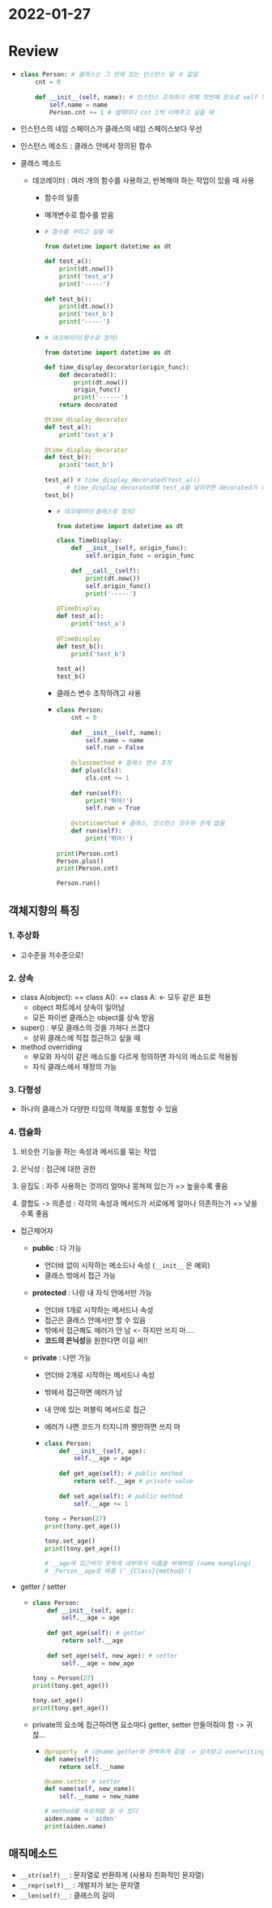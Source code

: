 # 2022-01-27

# Review

- ```python
  class Person: # 클래스는 그 안에 있는 인스턴스 알 수 없음
      cnt = 0
      
      def __init__(self, name): # 인스턴스 조작하기 위해 첫번째 원소로 self 넣어줌, self=인스턴스 그 자신
          self.name = name
          Person.cnt += 1 # 셀때마다 cnt 1씩 더해주고 싶을 때
  ```

- 인스턴스의 네임 스페이스가 클래스의 네임 스페이스보다 우선

- 인스턴스 메소드 : 클래스 안에서 정의된 함수

- 클래스 메소드

  - 데코레이터 : 여러 개의 함수를 사용하고, 반복해야 하는 작업이 있을 때 사용

    - 함수의 일종

    - 매개변수로 함수를 받음

    - ```python
      # 함수를 꾸미고 싶을 때
      
      from datetime import datetime as dt
      
      def test_a():
          print(dt.now())
          print('test_a')
          print('-----')
          
      def test_b():
          print(dt.now())
          print('test_b')
          print('-----')
      ```

    - ```python
      # 데코레이터(함수로 정의)
      
      from datetime import datetime as dt
      
      def time_display_decorator(origin_func):
          def decorated():
              print(dt.now())
              origin_func()
              print('------')
          return decorated
      
      @time_display_decorator
      def test_a():
          print('test_a')
          
      @time_display_decorator
      def test_b():
          print('test_b')
          
      test_a() # time_display_decorated(test_a)()
      		# time_display_decorated에 test_a를 넣어주면 decorated가 리턴되고, 함수 실행
      test_b()
      ```

       - ```python
         # 데코레이터(클래스로 정의)
         
         from datetime import datetime as dt
         
         class TimeDisplay:
             def __init__(self, origin_func):
                 self.origin_func = origin_func
                 
             def __call__(self):
                 print(dt.now())
                 self.origin_func()
                 print('-----')
                 
         @TimeDisplay
         def test_a():
             print('test_a')
             
         @TimeDisplay
         def test_b():
             print('test_b')
             
         test_a() 
         test_b()
         ```

       - 클래스 변수 조작하려고 사용

       - ```python
         class Person:
             cnt = 0
             
             def __init__(self, name):
                 self.name = name
                 self.run = False
                 
             @classmethod # 클래스 변수 조작
             def plus(cls):
                 cls.cnt += 1
             
             def run(self):
                 print('뛰어!')
                 self.run = True
             
             @staticmethod # 클래스, 인스턴스 모두와 관계 없음
             def run(self):
                 print('뛰어!')
                     
         print(Person.cnt)
         Person.plus()
         print(Person.cnt)
         
         Person.run()
         ```



## 객체지향의 특징

### 1. 추상화

- 고수준을 저수준으로!

### 2. 상속

- class A(object): == class A(): == class A:   <- 모두 같은 표현
  - object 파트에서 상속이 일어남
  - 모든 파이썬 클래스는 object를 상속 받음
- super() : 부모 클래스의 것을 가져다 쓰겠다
  - 상위 클래스에 직접 접근하고 싶을 때
- method overriding 
  - 부모와 자식이 같은 메소드를 다르게 정의하면 자식의 메소드로 적용됨
  - 자식 클래스에서 재정의 가능

### 3. 다형성

- 하나의 클래스가 다양한 타입의 객체를 포함할 수 있음

### 4. 캡슐화

1. 비슷한 기능을 하는 속성과 메서드를 묶는 작업
2. 은닉성 : 접근에 대한 권한

1. 응집도 : 자주 사용하는 것끼리 얼마나 뭉쳐져 있는가 => 높을수록 좋음
2. 결합도 -> 의존성 : 각각의 속성과 메서드가 서로에게 얼마나 의존하는가 => 낮을수록 좋음

- 접근제어자

  - **public** : 다 가능

    - 언더바 없이 시작하는 메소드나 속성 (`__init__` 은 예외)
    - 클래스 밖에서 접근 가능

  - **protected** : 나랑 내 자식 안에서만 가능

    - 언더바 1개로 시작하는 메서드나 속성
    - 접근은 클래스 안에서만 할 수 있음
    - 밖에서 접근해도 에러가 안 남 <- 하지만 쓰지 마....
    - **코드의 은닉성**을 원한다면 이걸 써!!

  - **private** : 나만 가능

    - 언더바 2개로 시작하는 메서드나 속성

    - 밖에서 접근하면 에러가 남

    - 내 안에 있는 퍼블릭 메서드로 접근

    - 에러가 나면 코드가 터지니까 웬만하면 쓰지 마

    - ```python
      class Person:
          def __init__(self, age):
              self.__age = age
              
          def get_age(self): # public method 
              return self.__age # private value
          
          def set_age(self): # public method 
              self.__age += 1
              
      tony = Person(27)
      print(tony.get_age())
      
      tony.set_age()
      print(tony.get_age())
      
      # __age에 접근하지 못하게 내부에서 이름을 바꿔버림 (name mangling)
      # _Person__age로 바뀜 ('_{Class}{method}')
      ```

- getter / setter

  - ```python
    class Person:
        def __init__(self, age):
            self.__age = age
            
        def get_age(self): # getter
            return self.__age 
        
        def set_age(self, new_age): # setter
            self.__age = new_age
            
    tony = Person(27)
    print(tony.get_age())
    
    tony.set_age()
    print(tony.get_age())
    ```

  - private의 요소에 접근하려면 요소마다 getter, setter 만들어줘야 함 -> 귀찮...

    - ```python
      @property  # (@name.getter와 완벽하게 같음 -> 상속받고 overwriting 할 때 사용) # getter
      def name(self):
          return self.__name
      
      @name.setter # setter
      def name(self, new_name):
          self.__name = new_name
      
      # method를 속성처럼 쓸 수 있다
      aiden.name = 'aiden' 
      print(aiden.name)
      ```



## 매직메소드

- `__str(self)__` : 문자열로 반환하게 (사용자 친화적인 문자열)
- `__repr(self)__` : 개발자가 보는 문자열
- `__len(self)__` : 클래스의 길이